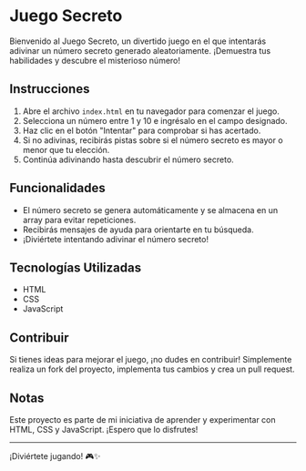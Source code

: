 # Juego Secreto

Bienvenido al Juego Secreto, un divertido juego en el que intentarás adivinar un número secreto generado aleatoriamente. ¡Demuestra tus habilidades y descubre el misterioso número!

## Instrucciones

1. Abre el archivo `index.html` en tu navegador para comenzar el juego.
2. Selecciona un número entre 1 y 10 e ingrésalo en el campo designado.
3. Haz clic en el botón "Intentar" para comprobar si has acertado.
4. Si no adivinas, recibirás pistas sobre si el número secreto es mayor o menor que tu elección.
5. Continúa adivinando hasta descubrir el número secreto.

## Funcionalidades

- El número secreto se genera automáticamente y se almacena en un array para evitar repeticiones.
- Recibirás mensajes de ayuda para orientarte en tu búsqueda.
- ¡Diviértete intentando adivinar el número secreto!

## Tecnologías Utilizadas

- HTML
- CSS
- JavaScript

## Contribuir

Si tienes ideas para mejorar el juego, ¡no dudes en contribuir! Simplemente realiza un fork del proyecto, implementa tus cambios y crea un pull request.

## Notas

Este proyecto es parte de mi iniciativa de aprender y experimentar con HTML, CSS y JavaScript. ¡Espero que lo disfrutes!

---

¡Diviértete jugando! 🎮✨
